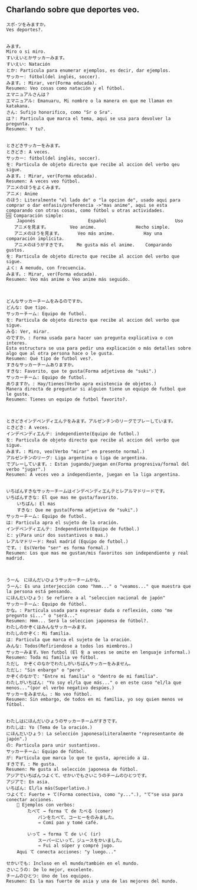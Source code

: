 ## Charlando sobre que deportes veo.

    スポ-ツをみますか。
    Ves deportes?.

    
    みます。
    Miro o si miro.
    すいえいとかサッカーみます。
    すいえい: Natación
    とか: Particula para enumerar ejemplos, es decir, dar ejemplos.
    サッカー: fútbol(del inglés, soccer).
    みます。: Mirar, ver(Forma educada).
    Resumen: Veo cosas como natación y el fútbol.
    エマニュアルさんは？
    エマニュアル: Emanuaru, Mi nombre o la manera en que me llaman en katakana. 
    さん: Sufijo honorifico, como "Sr o Sra".
    は？: Particula que marca el tema, aqui se usa para devolver la pregunta.
    Resumen: Y tu?.


    ときどきサッカーをみます。
    ときどき: A veces.
    サッカー: fútbol(del inglés, soccer).
    を: Particula de objeto directo que recibe al accion del verbo qeu sigue.
    みます。: Mirar, ver(Forma educada).
    Resumen: A veces veo fútbol.
    アニメのほうをよくみます。
    アニメ: Anime
    のほう: Literalmente "el lado de" o "la opcion de", usado aqui para comprar o dar enfasis/preferencia ->"mas anime", aqui se esta comparando con otras cosas, como fútbol u otras actividades.
    🆚 Comparación simple:
        Japonés	                   Español	                        Uso
       アニメを見ます。	       Veo anime.	            Hecho simple.
       アニメのほうを見ます。	    Veo más anime.	         Hay una comparación implícita.
       アニメのほうがすきです。    Me gusta más el anime.	 Comparando gustos.
    を: Particula de objeto directo que recibe al accion del verbo que sigue.
    よく: A menudo, con frecuencia.
    みます。: Mirar, ver(Forma educada).
    Resumen: Veo más anime o Veo anime más seguido.



    どんなサッカーチームをみるのですか。
    どんな: Que tipo.
    サッカーチーム: Equipo de futbol.
    を: Particula de objeto directo que recibe al accion del verbo que sigue.
    みる: Ver, mirar.
    のですか。: Forma usada para hacer uan pregunta explicativa o con interes.
    Esta estructura se usa para pedir una explicación o más detalles sobre algo que al otra persona hace o le gusta.
    Resumen: Qué tipo de futbol ves?.
    すきなサッカーチームありますか。
    すきな: Favorito, que te gusta(Forma adjetivoa de "suki".)
    サッカーチーム: Equipo de futbol.
    ありますか。: Hay/tienes(Verbo apra existencia de objetos.)
    Manera directa de preguntar si alguien tiene un equipo de futbol que le guste.
    Resumen: Tienes un equipo de futbol favorito?.



    ときどきインデペンディエんテをみます。アルゼンチンのリーグでプレーしています。
    ときどき: A veces.
    インデペンディエんテ: independiente(Equipo de futbol.)
    を: Particula de objeto directo que recibe al accion del verbo que sigue.
    みます。: Miro, veo(Verbo "mirar" en presente normal.)
    アルゼンチンのリーグ: Liga argentina o liga de argentina.
    でプレーしています。: Estan jugando/juegan en(Forma progresiva/formal del verbo "jugar".)
    Resumen: A veces veo a independiente, juegan en la liga argentina.


    いちばんすきなサッカーチームはインデペンディエんテとレアルマドリードです。
    いちばんすきな: El que mas me gusta/favorito.
        いちばん: El mas
        すきな: Que me gusta(Forma adjetiva de "suki".)
    サッカーチーム: Equipo de futbol.
    は: Particula apra el sujeto de la oración.
    インデペンディエんテ: Independiente(Equipo de futbol.)
    と: y(Para unir dos sustantivos o mas.)
    レアルマドリード: Real madrid (Equipo de futbol.)
    です。: Es(Verbo "ser" es forma formal.)
    Resumen: Los que mas me gustan/mis favoritos son independiente y real madrid.



    うーん　にほんだいひょうサッカーチームかな。
    うーん: Es una interjección como "hmm..." o "veamos..." que muestra que la persona está pensando.
    にほんだいひょう: Se refiere a al "seleccion nacional de japón"
    サッカーチーム: Equipo de fútbol.
    かな。: Particula usada para expresar duda o reflexión, como "me pregunto si..." o "será..."
    Resumen: Hmm... Será la seleccion japonesa de fútbol?.
    わたしのかぞくはみんなサッカーみます。
    わたしのかぞく: Mi familia.
    は: Particula que marca el sujeto de la oración.
    みんな: Todos(Refiriendose a todos los miembros.)
    サッカーみます。Ven futbol (El を a veces se omite en lenguaje informal.)
    Resumen: Toda mi familia ve fútbol.
    ただし　かぞくのなかでわたしがいちばんサッカーをみません。
    ただし: "Sin enbargo" o "pero".
    かぞくのなかで: "Entre mi familia" o "dentro de mi familia".
    わたしがいちばん: "Yo soy el/la que más..." o en este caso "el/la que menos..."(por el verbo negativo despúes.)
    サッカーをみません。: No veo fútbol.
    Resumen: Sin embargo, de todos en mi familia, yo soy quien menos ve fútbol.


    わたしはにほんだいひょうのサッカーチームがすきです。
    わたしは: Yo (Tema de la oración.)
    にほんだいひょう: La selección japonesa(Literalmente "representante de japón".)
    の: Particula para unir sustantivos.
    サッカーチーム: Equipo de fútbol.
    が: Particula que marca lo que te gusta, aprecido a は.
    すきです。: Me gusta.
    Resumen: Me gusta al selección japonesa de fútbol.
    アジアでいちばんつよくて、せかいでもさいこうのチームのひとつです。
    アジアで: En asia.
    いちばん: El/la más(Superlativo.)
    つよくて: Fuerte + て(Forma conectiva, como "y...".), "て"se usa para conectar acciones.
        🧩 Ejemplos con verbos:
            たべて → forma て de たべる (comer)
                パンをたべて、コーヒーをのみました。
                → Comí pan y tomé café.

            いって → forma て de いく (ir)
                スーパーにいって、ジュースをかいました。
                → Fui al súper y compré jugo.
        Aqui て conecta acciones: "y luego..."

    せかいでも: Incluso en el mundo/también en el mundo.
    さいこうの: De lo mejor, excelente.
    チームのひとつ: Uno de los equipos.
    Resumen: Es la mas fuerte de asia y una de las mejores del mundo.